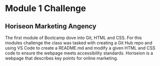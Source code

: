 # Module 1 Challenge

## Horiseon Marketing Angency 

The first module of Bootcamp dove into Git, HTML and CSS. For this modules challenge the class was tasked with creating a Git Hub repo and using VS Code to create a README.md and modify a given HTML and CSS code to ensure the webpage meets accessibility standards. Horiseion is a webpage that describes key points for online marketing. 


